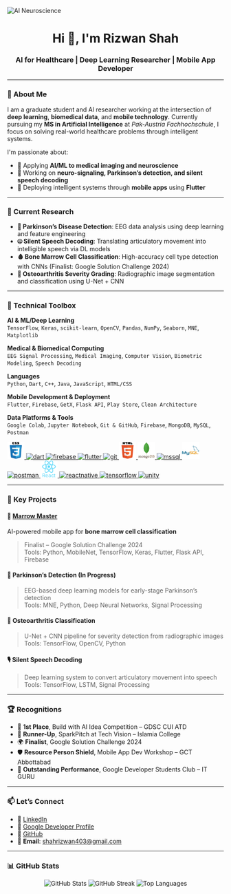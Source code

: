 ![AI Neuroscience](https://media.giphy.com/media/3o7aD2saalBwwftBIY/giphy.gif)

<h1 align="center">Hi 👋, I'm Rizwan Shah</h1>
<h3 align="center">AI for Healthcare | Deep Learning Researcher | Mobile App Developer</h3>

---

### 🧠 About Me

I am a graduate student and AI researcher working at the intersection of **deep learning**, **biomedical data**, and **mobile technology**. Currently pursuing my **MS in Artificial Intelligence** at *Pak-Austria Fachhochschule*, I focus on solving real-world healthcare problems through intelligent systems.

I'm passionate about:

- 🧬 Applying **AI/ML to medical imaging and neuroscience**
- 🧠 Working on **neuro-signaling, Parkinson’s detection, and silent speech decoding**
- 📱 Deploying intelligent systems through **mobile apps** using **Flutter**

---

### 🔬 Current Research

- **🧠 Parkinson’s Disease Detection**: EEG data analysis using deep learning and feature engineering
- **🤐 Silent Speech Decoding**: Translating articulatory movement into intelligible speech via DL models
- **🩸 Bone Marrow Cell Classification**: High-accuracy cell type detection with CNNs (Finalist: Google Solution Challenge 2024)
- **🦴 Osteoarthritis Severity Grading**: Radiographic image segmentation and classification using U-Net + CNN

---

### 🧰 Technical Toolbox

**AI & ML/Deep Learning**  
`TensorFlow`, `Keras`, `scikit-learn`, `OpenCV`, `Pandas`, `NumPy`, `Seaborn`, `MNE`, `Matplotlib`

**Medical & Biomedical Computing**  
`EEG Signal Processing`, `Medical Imaging`, `Computer Vision`, `Biometric Modeling`, `Speech Decoding`

**Languages**  
`Python`, `Dart`, `C++`, `Java`, `JavaScript`, `HTML/CSS`

**Mobile Development & Deployment**  
`Flutter`, `Firebase`, `GetX`, `Flask API`, `Play Store`, `Clean Architecture`

**Data Platforms & Tools**  
`Google Colab`, `Jupyter Notebook`, `Git & GitHub`, `Firebase`, `MongoDB`, `MySQL`, `Postman`
<p align="left"> <a href="https://www.w3schools.com/css/" target="_blank" rel="noreferrer"> <img src="https://raw.githubusercontent.com/devicons/devicon/master/icons/css3/css3-original-wordmark.svg" alt="css3" width="40" height="40"/> </a> <a href="https://dart.dev" target="_blank" rel="noreferrer"> <img src="https://www.vectorlogo.zone/logos/dartlang/dartlang-icon.svg" alt="dart" width="40" height="40"/> </a> <a href="https://firebase.google.com/" target="_blank" rel="noreferrer"> <img src="https://www.vectorlogo.zone/logos/firebase/firebase-icon.svg" alt="firebase" width="40" height="40"/> </a> <a href="https://flutter.dev" target="_blank" rel="noreferrer"> <img src="https://www.vectorlogo.zone/logos/flutterio/flutterio-icon.svg" alt="flutter" width="40" height="40"/> </a> <a href="https://git-scm.com/" target="_blank" rel="noreferrer"> <img src="https://www.vectorlogo.zone/logos/git-scm/git-scm-icon.svg" alt="git" width="40" height="40"/> </a> <a href="https://www.w3.org/html/" target="_blank" rel="noreferrer"> <img src="https://raw.githubusercontent.com/devicons/devicon/master/icons/html5/html5-original-wordmark.svg" alt="html5" width="40" height="40"/> </a> <a href="https://www.mongodb.com/" target="_blank" rel="noreferrer"> <img src="https://raw.githubusercontent.com/devicons/devicon/master/icons/mongodb/mongodb-original-wordmark.svg" alt="mongodb" width="40" height="40"/> </a> <a href="https://www.microsoft.com/en-us/sql-server" target="_blank" rel="noreferrer"> <img src="https://www.svgrepo.com/show/303229/microsoft-sql-server-logo.svg" alt="mssql" width="40" height="40"/> </a> <a href="https://www.mysql.com/" target="_blank" rel="noreferrer"> <img src="https://raw.githubusercontent.com/devicons/devicon/master/icons/mysql/mysql-original-wordmark.svg" alt="mysql" width="40" height="40"/> </a> <a href="https://postman.com" target="_blank" rel="noreferrer"> <img src="https://www.vectorlogo.zone/logos/getpostman/getpostman-icon.svg" alt="postman" width="40" height="40"/> </a> <a href="https://reactjs.org/" target="_blank" rel="noreferrer"> <img src="https://raw.githubusercontent.com/devicons/devicon/master/icons/react/react-original-wordmark.svg" alt="react" width="40" height="40"/> </a> <a href="https://reactnative.dev/" target="_blank" rel="noreferrer"> <img src="https://reactnative.dev/img/header_logo.svg" alt="reactnative" width="40" height="40"/> </a> <a href="https://www.tensorflow.org" target="_blank" rel="noreferrer"> <img src="https://www.vectorlogo.zone/logos/tensorflow/tensorflow-icon.svg" alt="tensorflow" width="40" height="40"/> </a> <a href="https://unity.com/" target="_blank" rel="noreferrer"> <img src="https://www.vectorlogo.zone/logos/unity3d/unity3d-icon.svg" alt="unity" width="40" height="40"/> </a> </p>

---

### 🚀 Key Projects

#### 📱 [Marrow Master](https://github.com/rizwanshah123/marrow_master)
AI-powered mobile app for **bone marrow cell classification**  
> Finalist – Google Solution Challenge 2024  
> Tools: Python, MobileNet, TensorFlow, Keras, Flutter, Flask API, Firebase

#### 🧠 Parkinson’s Detection (In Progress)
> EEG-based deep learning models for early-stage Parkinson’s detection  
> Tools: MNE, Python, Deep Neural Networks, Signal Processing

#### 🦴 Osteoarthritis Classification
> U-Net + CNN pipeline for severity detection from radiographic images  
> Tools: TensorFlow, OpenCV, Python

#### 🎙 Silent Speech Decoding
> Deep learning system to convert articulatory movement into speech  
> Tools: TensorFlow, LSTM, Signal Processing

---

### 🏆 Recognitions

- 🥇 **1st Place**, Build with AI Idea Competition – GDSC CUI ATD  
- 🏅 **Runner-Up**, SparkPitch at Tech Vision – Islamia College  
- 🌍 **Finalist**, Google Solution Challenge 2024  
- 🛡 **Resource Person Shield**, Mobile App Dev Workshop – GCT Abbottabad  
- 🏅 **Outstanding Performance**, Google Developer Students Club – IT GURU

---

### 📫 Let’s Connect

- 🔗 [LinkedIn](https://www.linkedin.com/in/rizwan-shah-a52a881b8)
- 💼 [Google Developer Profile](https://developers.google.com/profile/u/115786984999160473201)
- 🐙 [GitHub](https://github.com/rizwanshah123)
- 📧 **Email**: shahrizwan403@gmail.com

---

### 📊 GitHub Stats

<p align="center">
  <img src="https://github-readme-stats.vercel.app/api?username=rizwanshah123&show_icons=true&theme=default" alt="GitHub Stats" />
  <img src="https://github-readme-streak-stats.herokuapp.com/?user=rizwanshah123&theme=default" alt="GitHub Streak" />
  <img src="https://github-readme-stats.vercel.app/api/top-langs?username=rizwanshah123&layout=compact" alt="Top Languages" />
</p>
